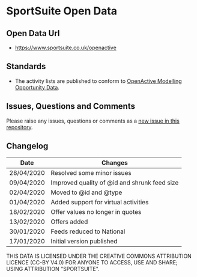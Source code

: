 # SportSuite Open Data

## Open Data Url
- https://www.sportsuite.co.uk/openactive

## Standards
- The activity lists are published to conform to [OpenActive Modelling Opportunity Data](https://www.openactive.io/modelling-opportunity-data/).
## Issues, Questions and Comments
Please raise any issues, questions or comments as a [new issue in this repository](https://github.com/cuttlefishers/opendata/issues).

## Changelog

| Date | Changes |
|---|---|
| 28/04/2020 | Resolved some minor issues |
| 09/04/2020 | Improved quality of @id and shrunk feed size |
| 02/04/2020 | Moved to @id and @type |
| 01/04/2020 | Added support for virtual activities |
| 18/02/2020 | Offer values no longer in quotes |
| 13/02/2020 | Offers added |
| 30/01/2020 | Feeds reduced to National |
| 17/01/2020 | Initial version published |

THIS DATA IS LICENSED UNDER THE CREATIVE COMMONS ATTRIBUTION LICENCE (CC-BY V4.0) FOR ANYONE TO ACCESS, USE AND SHARE; USING ATTRIBUTION "SPORTSUITE".
